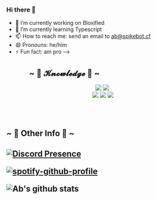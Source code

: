 ### Hi there 👋

- 🔭 I’m currently working on Bloxified
- 🌱 I’m currently learning Typescript
- 📫 How to reach me: send an email to ab@spikebot.cf
- 😄 Pronouns: he/him
- ⚡ Fun fact: am pro
-->

<h2 align="left">            ~ 📇 𝓚𝓷𝓸𝔀𝓵𝓮𝓭𝓰𝓮 📇 ~</h2>
<p>
<div>
<p align="center"> <img src="https://img.shields.io/badge/html5%20-%23E34F26.svg?&style=for-the-badge&logo=html5&logoColor=white"/> <img src="https://img.shields.io/badge/css3%20-%231572B6.svg?&style=for-the-badge&logo=css3&logoColor=white"/><br>
 <img src="https://img.shields.io/badge/node.js%20-%2343853D.svg?&style=for-the-badge&logo=node.js&logoColor=white"/> <img src="https://img.shields.io/badge/javascript%20-%23323330.svg?&style=for-the-badge&logo=javascript&logoColor=%23F7DF1E"/> <img src="https://img.shields.io/badge/git%20-%23F05033.svg?&style=for-the-badge&logo=git&logoColor=white"/> <br><br>
</p>
<br>
  
<h2 align="left">         ~  Other Info  ~<h2>

  

 [![Discord Presence](https://lanyard-profile-readme.vercel.app/api/800717399711023124
                            )](https://discord.com/users/800717399711023124)
                            
 [![spotify-github-profile](https://spotify-github-profile.vercel.app/api/view?uid=9eksds8x8x8wi6odwldca8f76&cover_image=true&theme=default)](https://github.com/kittinan/spotify-github-profile)
  
 ![Ab's github stats](https://github-readme-stats.vercel.app/api?username=securing-ab&count_private=true&show_icons=true&include_all_commits=true&hide_border=true&count_private=true&theme=radical&bg_color=00000000)
